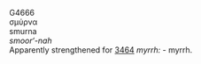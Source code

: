G4666  
σμύρνα  
smurna  
*smoor‘-nah*  
Apparently strengthened for [3464](g3464) *myrrh:* - myrrh.  

